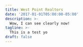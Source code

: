 ```yaml
---
title: West Point Realtors
date: '2017-01-01T05:00:00-05:00'
description: >-
  Wow, I can see clearly now!
tagline: >-
  This is a test yo
draft: false
---
```

